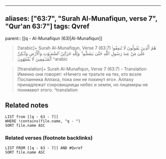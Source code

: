 
---
aliases: ["63:7", "Surah Al-Munafiqun, verse 7", "Qur'an 63:7"]
tags: Qvref
---

parent:: [[q - Al-Munafiqun (63)|Al-Munafiqun]]

> [!arabic]+ Surah Al-Munafiqun, Verse 7 (63:7)
> <span class="quran-arabic">هُمُ ٱلَّذِينَ يَقُولُونَ لَا تُنفِقُوا۟ عَلَىٰ مَنْ عِندَ رَسُولِ ٱللَّهِ حَتَّىٰ يَنفَضُّوا۟ ۗ وَلِلَّهِ خَزَآئِنُ ٱلسَّمَـٰوَٰتِ وَٱلْأَرْضِ وَلَـٰكِنَّ ٱلْمُنَـٰفِقِينَ لَا يَفْقَهُونَ</span>
^arabic

> [!translation]+ Surah Al-Munafiqun, Verse 7 (63:7) - Translation
> Именно они говорят: «Ничего не тратьте на тех, кто возле Посланника Аллаха, пока они не покинут его». Аллаху принадлежат сокровищницы небес и земли, но лицемеры не понимают этого.
^translation



## Related notes
```dataview
LIST from [[q - 63 - 7]]
WHERE !contains(file.name, "q - ")
SORT file.name ASC
```

### Related verses (footnote backlinks)
```dataview
LIST FROM [[q - 63 - 7]] AND #Qvref
SORT file.name ASC
```

